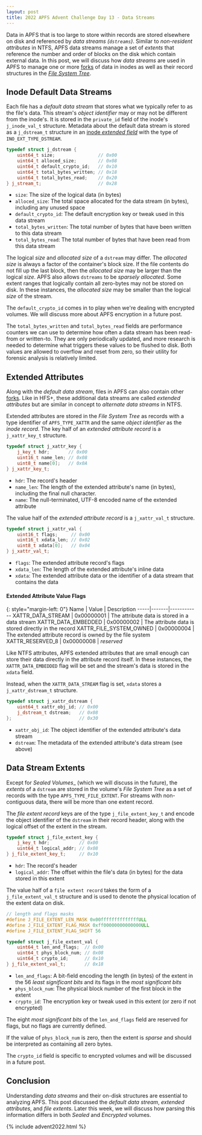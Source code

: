 ```yaml
---
layout: post
title: 2022 APFS Advent Challenge Day 13 - Data Streams
---
```


Data in APFS that is too large to store within records are stored elsewhere on disk and referenced by _data streams (`dstreams`)_.  Similar to _non-resident attributes_ in NTFS, APFS data streams manage a set of _extents_ that reference the number and order of blocks on the disk which contain external data.  In this post, we will discuss how _data streams_ are used in APFS to manage one or more [forks](https://en.wikipedia.org/wiki/Fork_(file_system)) of data in inodes as well as their record structures in the [_File System Tree_](/post/2022/12/15/APFS-FSTrees).

## Inode Default Data Streams

Each file has a _default data stream_ that stores what we typically refer to as the file's data. This stream's _object identifier_ may or may not be different from the inode's. It is stored in the `private_id` field of the inode's `j_inode_val_t` structure. Metadata about the default data stream is stored as a `j_dstream_t` structure in an [inode _extended field_](/post/2022/12/16/APFS-Inode-and-Directory-Records) with the type of `INO_EXT_TYPE_DSTREAM`.

```cpp
typedef struct j_dstream {
    uint64_t size;                // 0x00
    uint64_t alloced_size;        // 0x08
    uint64_t default_crypto_id;   // 0x10
    uint64_t total_bytes_written; // 0x18
    uint64_t total_bytes_read;    // 0x20
} j_stream_t;                     // 0x28
```
- `size`: The size of the logical data (in bytes)
- `alloced_size`: The total space allocated for the data stream (in bytes), including any unused space
- `default_crypto_id`: The default encryption key or tweak used in this data stream
- `total_bytes_written`: The total number of bytes that have been written to this data stream
- `total_bytes_read`: The total number of bytes that have been read from this data stream

The logical _size_ and _allocated size_ of a `dstream` may differ.  The _allocated size_ is always a factor of the container's block size.  If the file contents do not fill up the last block, then the _allocated size_ may be larger than the logical _size_.  APFS also allows `dstreams` to be _sparsely allocated_. Some extent ranges that logically contain all zero-bytes may not be stored on disk.  In these instances, the _allocated size_ may be smaller than the logical _size_ of the stream.

The `default_crypto_id` comes in to play when we're dealing with encrypted volumes.  We will discuss more about APFS encryption in a future post.

The `total_bytes_written` and `total_bytes_read` fields are performance counters we can use to determine how often a data stream has been read-from or written-to.  They are only periodically updated, and more research is needed to determine what triggers these values to be flushed to disk.  Both values are allowed to overflow and reset from zero, so their utility for forensic analysis is relatively limited.

## Extended Attributes

Along with the _default data stream_, files in APFS can also contain other [forks](https://en.wikipedia.org/wiki/Fork_(file_system)).  Like in HFS+, these additional data streams are called _extended attributes_ but are similar in concept to _alternate data streams_ in NTFS.

Extended attributes are stored in the _File System Tree_ as records with a type identifier of `APFS_TYPE_XATTR` and the same _object identifier_ as the _inode record_.  The key half of an _extended attribute record_ is a `j_xattr_key_t` structure.

```cpp
typedef struct j_xattr_key {
    j_key_t hdr;       // 0x00
    uint16_t name_len; // 0x08
    uint8_t name[0];   // 0x0A
} j_xattr_key_t;
```
- `hdr`: The record's header
- `name_len`: The length of the extended attribute's name (in bytes), including the final null character.
- `name`: The null-terminated, UTF-8 encoded name of the extended attribute

The value half of the _extended attribute record_ is a `j_xattr_val_t` structure.

```cpp
typedef struct j_xattr_val {
    uint16_t flags;     // 0x00
    uint16_t xdata_len; // 0x02
    uint8_t xdata[0];   // 0x04
} j_xattr_val_t;
```
- `flags`: The extended attribute record's flags
- `xdata_len`: The length of the extended attribute's inline data
- `xdata`: The extended attribute data or the identifier of a data stream that contains the data

#### Extended Attribute Value Flags

{: style="margin-left: 0"}
Name | Value | Description
-----|-------|------------
XATTR_DATA_STREAM | 0x00000001 | The attribute data is stored in a data stream
XATTR_DATA_EMBEDDED | 0x00000002 | The attribute data is stored directly in the record
XATTR_FILE_SYSTEM_OWNED | 0x00000004 | The extended attribute record is owned by the file system
XATTR_RESERVED_8 | 0x00000008 | _reserved_

Like NTFS attributes, APFS extended attributes that are small enough can store their data directly in the attribute record itself.  In these instances, the `XATTR_DATA_EMBEDDED` flag will be set and the stream's data is stored in the `xdata` field.

Instead, when the `XATTR_DATA_STREAM` flag is set, `xdata` stores a `j_xattr_dstream_t` structure.

```cpp
typedef struct j_xattr_dstream {
    uint64_t xattr_obj_id; // 0x00
    j_dstream_t dstream;   // 0x08
};                         // 0x30
```
- `xattr_obj_id`: The object identifier of the extended attribute's data stream
- `dstream`: The metadata of the extended attribute's data stream (see above)

## Data Stream Extents

Except for _Sealed Volumes__ (which we will discuss in the future), the _extents_ of a `dstream` are stored in the volume's _File System Tree_ as a set of records with the type `APFS_TYPE_FILE_EXTENT`.  For streams with non-contiguous data, there will be more than one extent record.

The _file extent record_ keys are of the type `j_file_extent_key_t` and encode the object identifier of the `dstream` in their record header, along with the logical offset of the extent in the stream.

```cpp
typedef struct j_file_extent_key {
    j_key_t hdr;           // 0x00
    uint64_t logical_addr; // 0x08
} j_file_extent_key_t;     // 0x10
```
- `hdr`: The record's header
- `logical_addr`: The offset within the file's data (in bytes) for the data stored in this extent

The value half of a `file extent record` takes the form of a `j_file_extent_val_t` structure and is used to denote the physical location of the extent data on disk.

```cpp
// length and flags masks
#define J_FILE_EXTENT_LEN_MASK 0x00ffffffffffffffULL
#define J_FILE_EXTENT_FLAG_MASK 0xff00000000000000ULL
#define J_FILE_EXTENT_FLAG_SHIFT 56

typedef struct j_file_extent_val {
    uint64_t len_and_flags;  // 0x00
    uint64_t phys_block_num; // 0x08
    uint64_t crypto_id;      // 0x10
} j_file_extent_val_t;       // 0x18
```
- `len_and_flags`: A bit-field encoding the length (in bytes) of the extent in the 56 _least significant bits_ and its flags in the _most significant bits_
- `phys_block_num`: The physical block number of the first block in the extent
- `crypto_id`: The encryption key or tweak used in this extent (or zero if not encrypted)

The eight _most significant bits_ of the `len_and_flags` field are reserved for flags, but no flags are currently defined.  

If the value of `phys_block_num` is zero, then the extent is _sparse_ and should be interpreted as containing all zero bytes.

The `crypto_id` field is specific to encrypted volumes and will be discussed in a future post.

## Conclusion

Understanding _data streams_ and their on-disk structures are essential to analyzing APFS.  This post discussed the _default data stream_, _extended attributes_, and _file extents_.  Later this week, we will discuss how parsing this information differs in both _Sealed_ and _Encrypted_ volumes.

{% include advent2022.html %}